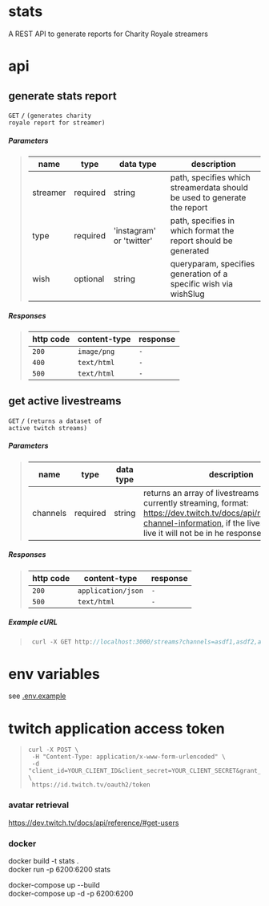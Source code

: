 # stats

A REST API to generate reports for Charity Royale streamers

# api

## generate stats report

<code>GET</code> <code><b>/</b></code> <code>(generates charity royale report for streamer)</code>

##### Parameters

> | name     | type     | data type                | description                                                              |
> | -------- | -------- | ------------------------ | ------------------------------------------------------------------------ |
> | streamer | required | string                   | path, specifies which streamerdata should be used to generate the report |
> | type     | required | 'instagram' or 'twitter' | path, specifies in which format the report should be generated           |
> | wish     | optional | string                   | queryparam, specifies generation of a specific wish via wishSlug         |

##### Responses

> | http code | content-type | response |
> | --------- | ------------ | -------- |
> | `200`     | `image/png`  | `-`      |
> | `400`     | `text/html`  | `-`      |
> | `500`     | `text/html`  | `-`      |

## get active livestreams

<code>GET</code> <code><b>/</b></code> <code>(returns a dataset of active twitch streams)</code>

##### Parameters

> | name     | type     | data type | description                                                                                                                                                                                                  |
> | -------- | -------- | --------- | ------------------------------------------------------------------------------------------------------------------------------------------------------------------------------------------------------------ |
> | channels | required | string    | returns an array of livestreams that are currently streaming, format: https://dev.twitch.tv/docs/api/reference/#get-channel-information, if the livestream is not live it will not be in he response dataset |

##### Responses

> | http code | content-type       | response |
> | --------- | ------------------ | -------- |
> | `200`     | `application/json` | `-`      |
> | `500`     | `text/html`        | `-`      |

##### Example cURL

> ```javascript
>  curl -X GET http://localhost:3000/streams?channels=asdf1,asdf2,asdf3
> ```

# env variables

see [.env.example](.env.example)

# twitch application access token

> ```
> curl -X POST \
>  -H "Content-Type: application/x-www-form-urlencoded" \
>  -d "client_id=YOUR_CLIENT_ID&client_secret=YOUR_CLIENT_SECRET&grant_type=client_credentials" \
>  https://id.twitch.tv/oauth2/token
> ```

### avatar retrieval

https://dev.twitch.tv/docs/api/reference/#get-users

### docker

docker build -t stats .  
docker run -p 6200:6200 stats

docker-compose up --build  
docker-compose up -d -p 6200:6200
